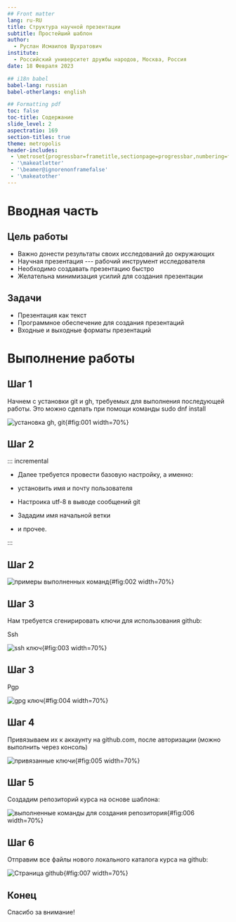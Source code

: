 ```yaml
---
## Front matter
lang: ru-RU
title: Структура научной презентации
subtitle: Простейший шаблон
author:
  - Руслан Исмаилов Шухратович
institute:
  - Российский университет дружбы народов, Москва, Россия
date: 18 Февраля 2023

## i18n babel
babel-lang: russian
babel-otherlangs: english

## Formatting pdf
toc: false
toc-title: Содержание
slide_level: 2
aspectratio: 169
section-titles: true
theme: metropolis
header-includes:
 - \metroset{progressbar=frametitle,sectionpage=progressbar,numbering=fraction}
 - '\makeatletter'
 - '\beamer@ignorenonframefalse'
 - '\makeatother'
---
```


# Вводная часть

## Цель работы

- Важно донести результаты своих исследований до окружающих
- Научная презентация --- рабочий инструмент исследователя
- Необходимо создавать презентацию быстро
- Желательна минимизация усилий для создания презентации

## Задачи

- Презентация как текст
- Программное обеспечение для создания презентаций
- Входные и выходные форматы презентаций

# Выполнение работы



## Шаг 1 

Начнем с установки git и gh, требуемых для выполнения последующей работы. Это можно сделать при помощи команды sudo dnf install

![установка gh, git](image/1.jpg){#fig:001 width=70%}


## Шаг 2 


::: incremental


- Далее требуется провести базовую настройку, а именно:

- установить имя и почту пользователя

- Настроика utf-8 в выводе сообщений git

- Зададим имя начальной ветки 

- и прочее.


:::


## Шаг 2 

![примеры выполненных команд](image/2.jpg){#fig:002 width=70%}

## Шаг 3 

Нам требуется сгенирировать ключи для использования github: 

Ssh

![ssh ключ](image/3.jpg){#fig:003 width=70%}

## Шаг 3

Pgp



![gpg ключ](image/4.jpg){#fig:004 width=70%}

## Шаг 4 

Привязываем их к аккаунту на github.com, после авторизации (можно выполнить через консоль)

![привязанные ключи](image/5.jpg){#fig:005 width=70%}

## Шаг 5

Создадим репозиторий курса на основе шаблона:


![выполненные команды для создания репозитория](image/6.jpg){#fig:006 width=70%}



## Шаг 6

Отправим все файлы нового локального каталога курса на github:


![Страница github](image/7.jpg){#fig:007 width=70%}


## Конец

Спасибо за внимание!
